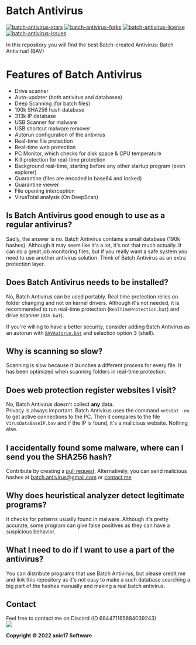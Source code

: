 

# Batch Antivirus
<a href="https://github.com/anic17/Batch-Antivirus/stargazers">![batch-antivirus-stars](https://img.shields.io/github/stars/anic17/Batch-Antivirus?color=yellow&style=flat-square)</a> <a href="https://github.com/anic17/Batch-Antivirus/network/members">![batch-antivirus-forks](https://img.shields.io/github/forks/anic17/Batch-Antivirus?style=flat-square)</a> <a href="https://www.gnu.org/licenses/gpl-3.0">![batch-antivirus-license](https://img.shields.io/github/license/anic17/Batch-Antivirus?style=flat-square)</a> <a href="https://github.com/anic17/Batch-Antivirus/issues">![batch-antivirus-issues](https://img.shields.io/github/issues/anic17/Batch-Antivirus?style=flat-square)</a>

In this repository you will find the best Batch-created Antivirus: Batch Antivirus! (BAV)

# Features of Batch Antivirus

 - Drive scanner
 - Auto-updater (both antivirus and databases)
 - Deep Scanning (for batch files)
 - 190k SHA256 hash database
 - 313k IP database
 - USB Scanner for malware
 - USB shortcut malware remover
 - Autorun configuration of the antivirus
 - Real-time file protection
 - Real-time web protection
 - PC Monitor, which checks for disk space & CPU temperature
 - Kill protection for real-time protection
 - Background real-time, starting before any other startup program (even explorer)
 - Quarantine (files are encoded in base64 and locked)
 - Quarantine viewer
 - File opening interception
 - VirusTotal analysis (On DeepScan)

## Is Batch Antivirus good enough to use as a regular antivirus?

Sadly, the answer is no. Batch Antivirus contains a small database (190k hashes). Although it may seem like it's a lot, it's not that much actually.
It can do a great job monitoring files, but if you really want a safe system you need to use another antivirus solution. Think of Batch Antivirus as an extra protection layer.

## Does Batch Antivirus needs to be installed?

No, Batch Antivirus can be used portably. Real time protection relies on folder changing and not on kernel drivers. Although it's not needed, it is recommended to run real-time protection (`RealTimeProtection.bat`) and drive scanner (`BAV.bat`).  

If you're willing to have a better security, consider adding Batch Antivirus as an autorun with [`BAVAutorun.bat`](https://github.com/anic17/Batch-Antivirus/blob/master/BAVAutorun.bat) and selection option 3 (shell).

## Why is scanning so slow?

Scanning is slow because it launches a different process for every file. It has been optimized when scanning folders in real-time protection.

## Does web protection register websites I visit?

No, Batch Antivirus doesn't collect **any** data.  
Privacy is always important. Batch Antivirus uses the command `netstat -no` to get active connections to the PC. Then it compares to the file `VirusDataBaseIP.bav` and if the IP is found, it's a malicious website. Nothing else.

## I accidentally found some malware, where can I send you the SHA256 hash?

Contribute by creating a [pull request](https://github.com/anic17/Batch-Antivirus/pulls). Alternatively, you can send malicious hashes at batch.antivirus@gmail.com or [contact me](#contact)


## Why does heuristical analyzer detect legitimate programs?

It checks for patterns usually found in malware. Although it's pretty accurate, some program can give false positives as they can have a suspicious behavior.

## What I need to do if I want to use a part of the antivirus?

You can distribute programs that use Batch Antivirus, but please credit me and link this repository as it's not easy to make a such database searching a big part of the hashes manually and making a real batch antivirus.

## Contact

Feel free to contact me on Discord (ID 684471165884039243)  
<a href="https://discord.gg/J628dBqQgb"><img src="https://img.shields.io/discord/728958932210679869?style=flat-square&logo=appveyor"></a>


**Copyright &copy; 2022 anic17 Software**
<!-- 
View counter 
-->
<img src="https://hits.seeyoufarm.com/api/count/incr/badge.svg?url=https%3A%2F%2Fgithub.com%2Fanic17%2FBatch-Antivirus&count_bg=%23FFFFFF&title_bg=%23FFFFFF&icon=&icon_color=%23FFFFFF&title=hits&edge_flat=false" height=0 width=0>
